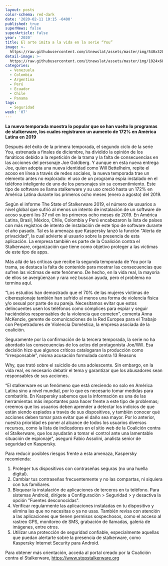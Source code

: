 ```yaml
---
layout: posts
color-schema: red-dark
date: '2020-02-11 10:15 -0400'
published: true
superNews: false
superArticle: false
year: '2020'
title: El arte imita a la vida en la serie “You”
image: >-
  https://raw.githubusercontent.com/itnewslat/assets/master/img/540x320/Netflix-You-p.jpg
detail-image: >-
  https://raw.githubusercontent.com/itnewslat/assets/master/img/1024x680/Netflix-You-g.jpg
categories:
  - Venezuela
  - Colombia
  - Argentina
  - Perú
  - Ecuador
  - Chile
  - Panama
tags:
  - Seguridad
week: '07'
---
```

**La nueva temporada muestra lo popular que se han vuelto lo programas de stalkerware, los cuales registraron un aumento de 172% en América Latina en 2019**

Después del éxito de la primera temporada, el segundo ciclo de la serie You, estrenada a finales de diciembre, ha dividido la opinión de los fanáticos debido a la repetición de la trama y la falta de consecuencias en las acciones del personaje Joe Goldberg. Y aunque en esta nueva entrega Joe, quien adopta una nueva identidad como Will Bettelheim, repite el acoso en línea a través de redes sociales, la nueva temporada trae un elemento antes no explorado: el uso de un programa espía instalado en el teléfono inteligente de uno de los personajes sin su consentimiento. Este tipo de software se llama stalkerware y su uso creció hasta un 172% en América Latina durante los primeros ocho meses (enero a agosto) del 2019.

Según el informe The State of Stalkerware 2019, el número de usuarios a nivel global que sufrió al menos un intento de instalación de un software de acoso superó los 37 mil en los primeros ocho meses de 2019. En América Latina, Brasil, México, Chile, Colombia y Perú encabezaron la lista de países con más registros de intento de instalación de este tipo de software durante el año pasado. Tal es la amenaza que Kaspersky lanzó la función "Alerta de privacidad", la cual advierte al usuario sobre la presencia de esta aplicación. La empresa también es parte de la Coalición contra el Stalkerware, organización que tiene como objetivo proteger a las víctimas de este tipo de apps. 

Más allá de las críticas que recibe la segunda temporada de You por la trama, se destaca la falta de contenido para mostrar las consecuencias que sufren las víctimas de este fenómeno. De hecho, en la vida real, la mayoría de ellos se avergüenzan y rara vez buscan ayuda, pero el problema no termina aquí. 

“Los estudios han demostrado que el 70% de las mujeres víctimas de ciberespionaje también han sufrido al menos una forma de violencia física y/o sexual por parte de su pareja. Necesitamos evitar que estos delincuentes usen los teléfonos como cómplices para espiar y seguir haciéndolos responsables de la violencia que cometen”, comenta Anna McKenzie, gerente de comunicaciones de la Red Europea para el Trabajo con Perpetradores de Violencia Doméstica, la empresa asociada de la coalición.

Seguramente por la confirmación de la tercera temporada, la serie no ha abordado las consecuencias de los actos del protagonista Joe/Will. Esa decisión hizo que algunos críticos catalogaran la producción como “irresponsable”, misma acusación formulada contra 13 Reasons 

Why, que trató sobre el suicidio de una adolescente. Sin embargo, en la vida real, es necesario debatir el tema y garantizar que los abusadores sean responsables de sus acciones. 

“El stalkerware es un fenómeno que está creciendo no solo en América Latina sino a nivel mundial, por lo que es necesario tomar medidas para combatirlo. En Kaspersky sabemos que la información es una de las herramientas más importantes para hacer frente a este tipo de problemas; creemos que los usuarios deben aprender a detectar los indicios de que están siendo espiados a través de sus dispositivos, y también conocer qué acciones deben tomar para evitar que el daño sea mayor. Por lo anterior, nuestra prioridad es poner al alcance de todos los usuarios diversos recursos, como la lista de indicadores en el sitio web de la Coalición contra el Stalkerware, que los ayudarán a tomar el control ante una lamentable situación de espionaje", aseguró Fabio Assolini, analista senior de seguridad en Kaspersky.

Para reducir posibles riesgos frente a esta amenaza, Kaspersky recomienda:

1. Proteger tus dispositivos con contraseñas seguras (no una huella digital).
1. Cambiar tus contraseñas frecuentemente y no las compartas, ni siquiera con tus familiares.
1. Bloquear la instalación de aplicaciones de terceros en tu teléfono. Para sistemas Android, dirígete a Configuración > Seguridad > y desactiva la opción "Fuentes desconocidas".
1. Verificar regularmente las aplicaciones instaladas en tu dispositivo y elimina las que no necesitas o ya no usas. También revisa con atención a las aplicaciones que tienen permisos sospechosos, como el acceso al rastreo GPS, monitoreo de SMS, grabación de llamadas, galería de imágenes, entre otros.
1. Utilizar una protección de seguridad confiable, especialmente aquellas que puedan alertarte sobre la presencia de stalkerware, como Kaspersky Internet Security para Android.

Para obtener más orientación, acceda al portal creado por la Coalición contra el Stalkerware, https://www.stopstalkerware.org 